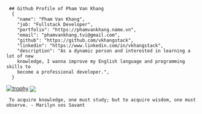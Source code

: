 
     ## Github Profile of Pham Van Khang
      {
        "name": "Pham Van Khang",
        "job: "Fullstack Developer",
        "portfolio": "https://phamvankhang.name.vn",
        "email": "phamvankhang.tvi@gmail.com",
        "github": "https://github.com/vkhangstack",
        "linkedin": "https://www.linkedin.com/in/vkhangstack",
        "description": "As a dynamic person and interested in learning a lot of new 
        knowledge, I wanna improve my English language and programming skills to 
        become a professional developer.",
      }
  
  [![trophy](https://github-profile-trophy.vercel.app/?username=vkhangstack)](https://github.com/vkhangstack/vkhangstack)
  <img align="center" src="https://github-readme-stats.vercel.app/api/?username=vkhangstack&theme=dracula" />

     To acquire knowledge, one must study; but to acquire wisdom, one must observe. - Marilyn vos Savant